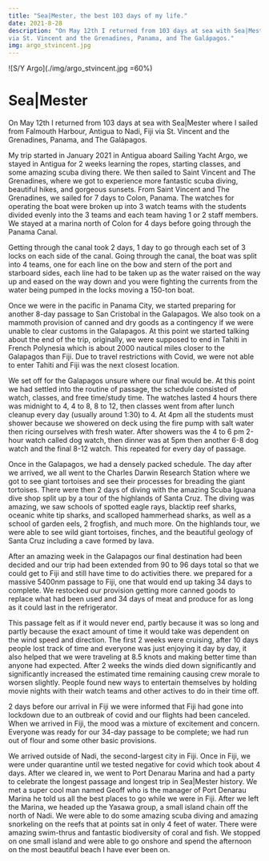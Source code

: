 ```yaml
---
title: "Sea|Mester, the best 103 days of my life."
date: 2021-8-28
description: "On May 12th I returned from 103 days at sea with Sea|Mester where I sailed from Falmouth Harbour, Antigua to Nadi, Fiji
via St. Vincent and the Grenadines, Panama, and The Galápagos."
img: argo_stvincent.jpg
---
```


![S/Y Argo](./img/argo_stvincent.jpg =60%)

# Sea|Mester

On May 12th I returned from 103 days at sea with Sea|Mester where I sailed from Falmouth Harbour, Antigua to Nadi, Fiji via St. Vincent and the Grenadines, Panama, and The Galápagos. 

My trip started in January 2021 in Antigua aboard Sailing Yacht Argo, we stayed in Antigua for 2 weeks learning the ropes, starting classes, and some amazing scuba diving there. We then sailed to Saint Vincent and The Grenadines, where we got to experience more fantastic scuba diving, beautiful hikes, and gorgeous sunsets. From Saint Vincent and The Grenadines, we sailed for 7 days to Colon, Panama. The watches for operating the boat were broken up into 3 watch teams with the students divided evenly into the 3 teams and each team having 1 or 2 staff members. We stayed at a marina north of Colon for 4 days before going through the Panama Canal. 

Getting through the canal took 2 days, 1 day to go through each set of 3 locks on each side of the canal. Going through the canal, the boat was split into 4 teams, one for each line on the bow and stern of the port and starboard sides, each line had to be taken up as the water raised on the way up and eased on the way down and you were fighting the currents from the water being pumped in the locks moving a 150-ton boat. 

Once we were in the pacific in Panama City, we started preparing for another 8-day passage to San Cristobal in the Galapagos. We also took on a mammoth provision of canned and dry goods as a contingency if we were unable to clear customs in the Galapagos. At this point we started talking about the end of the trip, originally, we were supposed to end in Tahiti in French Polynesia which is about 2000 nautical miles closer to the Galapagos than Fiji. Due to travel restrictions with Covid, we were not able to enter Tahiti and Fiji was the next closest location. 

We set off for the Galapagos unsure where our final would be. At this point we had settled into the routine of passage, the schedule consisted of watch, classes, and free time/study time. The watches lasted 4 hours there was midnight to 4, 4 to 8, 8 to 12, then classes went from after lunch cleanup every day (usually around 1:30) to 4. At 4pm all the students must shower because we showered on deck using the fire pump with salt water then ricing ourselves with fresh water. After showers was the 4 to 6 pm 2-hour watch called dog watch, then dinner was at 5pm then another 6-8 dog watch and the final 8-12 watch. This repeated for every day of passage. 

Once in the Galapagos, we had a densely packed schedule. The day after we arrived, we all went to the Charles Darwin Research Station where we got to see giant tortoises and see their processes for breading the giant tortoises. There were then 2 days of diving with the amazing Scuba Iguana dive shop split up by a tour of the highlands of Santa Cruz. The diving was amazing, we saw schools of spotted eagle rays, blacktip reef sharks, oceanic white tip sharks, and scalloped hammerhead sharks, as well as a school of garden eels, 2 frogfish, and much more. On the highlands tour, we were able to see wild giant tortoises, finches, and the beautiful geology of Santa Cruz including a cave formed by lava. 

After an amazing week in the Galapagos our final destination had been decided and our trip had been extended from 90 to 96 days total so that we could get to Fiji and still have time to do activities there. we prepared for a massive 5400nm passage to Fiji, one that would end up taking 34 days to complete. We restocked our provision getting more canned goods to replace what had been used and 34 days of meat and produce for as long as it could last in the refrigerator. 

This passage felt as if it would never end, partly because it was so long and partly because the exact amount of time it would take was dependent on the wind speed and direction. The first 2 weeks were cruising, after 10 days people lost track of time and everyone was just enjoying it day by day, it also helped that we were traveling at 8.5 knots and making better time than anyone had expected. After 2 weeks the winds died down significantly and significantly increased the estimated time remaining causing crew morale to worsen slightly. People found new ways to entertain themselves by holding movie nights with their watch teams and other actives to do in their time off. 

2 days before our arrival in Fiji we were informed that Fiji had gone into lockdown due to an outbreak of covid and our flights had been canceled. When we arrived in Fiji, the mood was a mixture of excitement and concern. Everyone was ready for our 34-day passage to be complete; we had run out of flour and some other basic provisions. 

We arrived outside of Nadi, the second-largest city in Fiji. Once in Fiji, we were under quarantine until we tested negative for covid which took about 4 days. After we cleared in, we went to Port Denarau Marina and had a party to celebrate the longest passage and longest trip in Sea|Mester history. We met a super cool man named Geoff who is the manager of Port Denarau Marina he told us all the best places to go while we were in Fiji. After we left the Marina, we headed up the Yasawa group, a small island chain off the north of Nadi. We were able to do some amazing scuba diving and amazing snorkeling on the reefs that at points sat in only 4 feet of water. There were amazing swim-thrus and fantastic biodiversity of coral and fish. We stopped on one small island and were able to go onshore and spend the afternoon on the most beautiful beach I have ever been on. 
